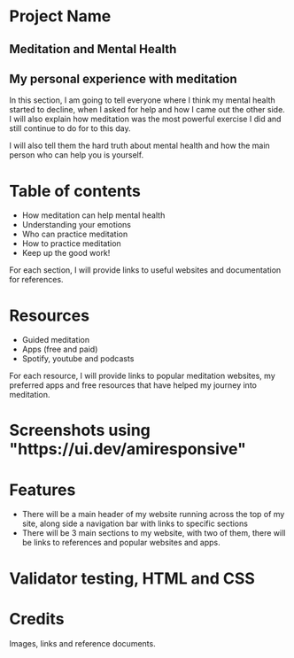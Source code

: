 <h1> Project Name</h1>
<h2> Meditation and Mental Health </h2>

<h2> My personal experience with meditation</h2>
<p> In this section, I am going to tell everyone where I think my mental health started to decline, when I asked for help and how I came out the other side. I will also explain how meditation was the most powerful exercise I did and still continue to do for to this day.</p>
<p> I will also tell them the hard truth about mental health and how the main person who can help you is yourself.</p>

<h1> Table of contents</h1>
<ul>
  <li> How meditation can help mental health</li>
  <li> Understanding your emotions</li>
  <li> Who can practice meditation</li>
  <li> How to practice meditation</li>
  <li> Keep up the good work!</li>
  </ul>
  <p> For each section, I will provide links to useful websites and documentation for references.</p>
  
  <h1> Resources</h1>
  <ul>
  <li> Guided meditation</li>
  <li> Apps (free and paid)</li>
  <li> Spotify, youtube and podcasts</li>
  </ul>
  
  <p> For each resource, I will provide links to popular meditation websites, my preferred apps and free resources that have helped my journey into meditation.</p>
  
  <h1> Screenshots using "https://ui.dev/amiresponsive"</h1>
  
 <h1> Features</h1>
 <ul>
 <li> There will be a main header of my website running across the top of my site, along side a navigation bar with links to specific sections</li>
  <li> There will be 3 main sections to my website, with two of them, there will be links to references and popular websites and apps.</li>
  </ul>
  
  <h1> Validator testing, HTML and CSS</h1>
  
  <h1> Credits</h1>
  <p>Images, links and reference documents.<p>
  
  
  
  
